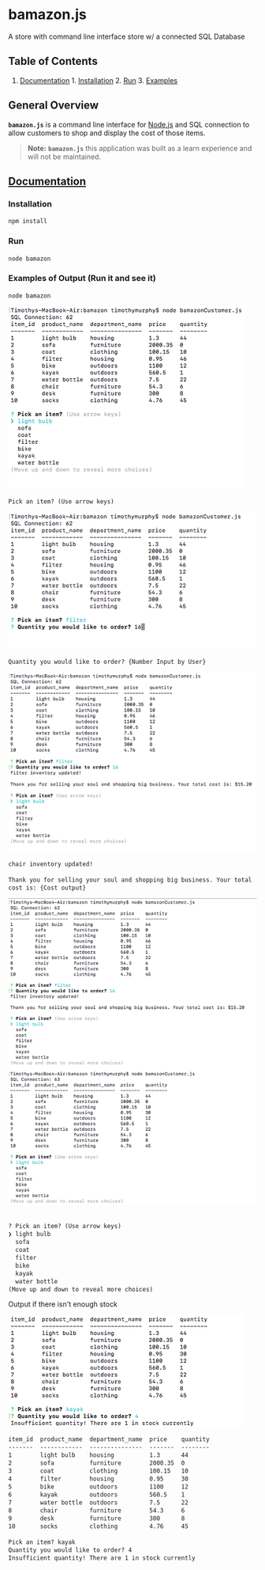 bamazon.js
===========

A store with command line interface store w/ a connected SQL Database

## Table of Contents

  1. [Documentation](#documentation)
    1. [Installation](#installation)
    2. [Run](#run)
    3. [Examples](#examples)



## General Overview

**`bamazon.js`** is a command line interface for [Node.js](https://nodejs.org/) and SQL connection to allow customers to shop and display the cost of those items.


> **Note:** **`bamazon.js`** this application was built as a learn experience and will not be maintained.


## [Documentation](#documentation)
<a name="documentation"></a>

### Installation
<a name="installation"></a>

``` shell
npm install
```

### Run
<a name="run"></a>

``` shell
node bamazon
```

<a name="examples"></a>
### Examples of Output (Run it and see it)

``` shell
node bamazon
```

![On launch](/readmepics/Screen%20Shot%202017-08-07%20at%207.53.57%20PM.png)

``` shell
Pick an item? (Use arrow keys)
```

![On Product Selection](/readmepics/Screen%20Shot%202017-08-07%20at%207.54.19%20PM.png)

``` shell
Quantity you would like to order? {Number Input by User}

```

![Quantity Selection](/readmepics/Screen%20Shot%202017-08-07%20at%207.54.39%20PM.png)

``` shell
chair inventory updated!

Thank you for selling your soul and shopping big business. Your total cost is: {Cost output}
```

![Final Price](/readmepics/Screen%20Shot%202017-08-07%20at%207.55.06%20PM.png)

``` shell

? Pick an item? (Use arrow keys)
❯ light bulb 
  sofa 
  coat 
  filter 
  bike 
  kayak 
  water bottle 
(Move up and down to reveal more choices)

```

Output if there isn't enough stock

![Not enough](/readmepics/Screen%20Shot%202017-08-08%20at%207.03.14%20PM.png)

``` shell
item_id  product_name  department_name  price    quantity
-------  ------------  ---------------  -------  --------
1        light bulb    housing          1.3      44      
2        sofa          furniture        2000.35  0       
3        coat          clothing         100.15   10      
4        filter        housing          0.95     30      
5        bike          outdoors         1100     12      
6        kayak         outdoors         560.5    1       
7        water bottle  outdoors         7.5      22      
8        chair         furniture        54.3     6       
9        desk          furniture        300      8       
10       socks         clothing         4.76     45      

Pick an item? kayak
Quantity you would like to order? 4
Insufficient quantity! There are 1 in stock currently
```